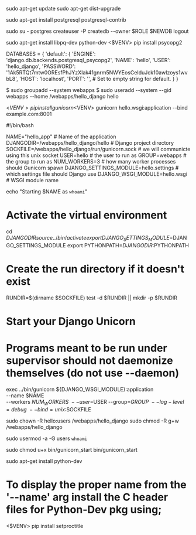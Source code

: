 sudo apt-get update
sudo apt-get dist-upgrade

sudo apt-get install postgresql postgresql-contrib

sudo su - postgres
	createuser -P
	createdb --owner $ROLE $NEWDB
	logout

sudo apt-get install libpq-dev python-dev
<$VENV> pip install psycopg2

DATABASES = {
    'default': {
        'ENGINE': 'django.db.backends.postgresql_psycopg2',
        'NAME': 'hello',
        'USER': 'hello_django',
        'PASSWORD': '1Ak5RTQt7mtw0OREsfPhJYzXIak41gnrm5NWYEosCeIduJck10awIzoys1wvbL8',
        'HOST': 'localhost',
        'PORT': '',                      # Set to empty string for default.
    }
}


$ sudo groupadd --system webapps
$ sudo useradd --system --gid webapps --home /webapps/hello_django hello 

<$VENV> pip install gunicorn
<$VENV> gunicorn hello.wsgi:application --bind example.com:8001







#!/bin/bash
 
NAME="hello_app"                                  # Name of the application
DJANGODIR=/webapps/hello_django/hello             # Django project directory
SOCKFILE=/webapps/hello_django/run/gunicorn.sock  # we will communicte using this unix socket
USER=hello                                        # the user to run as
GROUP=webapps                                     # the group to run as
NUM_WORKERS=3                                     # how many worker processes should Gunicorn spawn
DJANGO_SETTINGS_MODULE=hello.settings             # which settings file should Django use
DJANGO_WSGI_MODULE=hello.wsgi                     # WSGI module name
 
echo "Starting $NAME as `whoami`"
 
# Activate the virtual environment
cd $DJANGODIR
source ../bin/activate
export DJANGO_SETTINGS_MODULE=$DJANGO_SETTINGS_MODULE
export PYTHONPATH=$DJANGODIR:$PYTHONPATH
 
# Create the run directory if it doesn't exist
RUNDIR=$(dirname $SOCKFILE)
test -d $RUNDIR || mkdir -p $RUNDIR
 
# Start your Django Unicorn
# Programs meant to be run under supervisor should not daemonize themselves (do not use --daemon)
exec ../bin/gunicorn ${DJANGO_WSGI_MODULE}:application \
  --name $NAME \
  --workers $NUM_WORKERS \
  --user=$USER --group=$GROUP \
  --log-level=debug \
  --bind=unix:$SOCKFILE
  
  
  
  
  
 sudo chown -R hello:users /webapps/hello_django
 sudo chmod -R g+w /webapps/hello_django
 
 sudo usermod -a -G users `whoami`
 
 sudo chmod u+x bin/gunicorn_start
 bin/gunicorn_start
 
 sudo apt-get install python-dev
 
# To display the proper name from the '--name' arg install the C header files for Python-Dev pkg using;
 <$VENV> pip install setproctitle
 
 